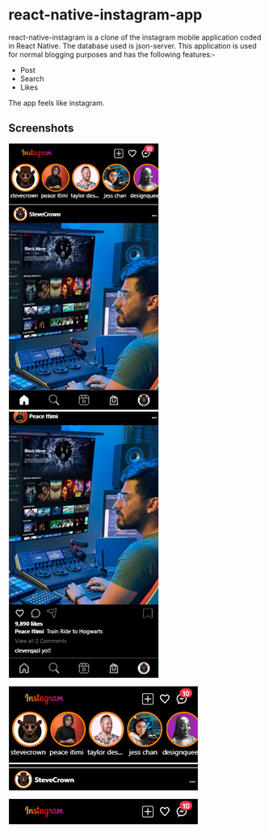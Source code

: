 # react-native-instagram-app
react-native-instagram is a clone of the instagram mobile application coded in React Native. The database used is json-server. This application is used for normal blogging purposes and has the following features:-

* Post
* Search
* Likes

The app feels like instagram.

## Screenshots
![picture alt](public/home.png) ![picture alt](public/postandbottomtabs.png)

![picture alt](public/headerandstories.png) ![picture alt](public/postheader.png)

![picture alt](public/header.png)